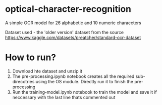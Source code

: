 # optical-character-recognition
A simple OCR model for 26 alphabetic and 10 numeric characcters

Dataset used - the 'older version' dataset from the source https://www.kaggle.com/datasets/preatcher/standard-ocr-dataset

# How to run?
1. Download hte dataset and unzip it
2. The pre-processing.ipynb notebook creates all the required sub-direcotries using the OS module. Directly run it to finish the pre-processing
3. Run the training-model.ipynb notebook to train the model and save it if neccessary with the last line thats commented out
